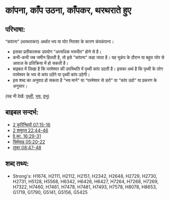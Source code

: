 # कांपना, काँप उठना, काँपकर, थरथराते हुए #

## परिभाषा: ##

“कांपना” (थरथराकर) अर्थात भय या घोर निराशा के कारण कंपकंपाना।

* इसका प्रतीकात्मक उपयोग “अत्यधिक भयभीत” होने से है।
* कभी-कभी जब जमीन हिलती है, तो इसे "कांपना" कहा जाता है। यह भूकंप के दौरान या बहुत जोर से आवाज़ के प्रतिक्रिया में हो सकती है।
* बाइबल में लिखा है कि परमेश्वर की उपस्थिति में पृथ्वी कांप उठती है। इसका अर्थ है कि पृथ्वी के लोग परमेश्वर के भय से कांप उठेंगे या पृथ्वी कांप उठेगी।
* इस शब्द का अनुवाद हो सकता है “भय माने” या “परमेश्वर से डरो” या “कांप उठो” या प्रकरण के अनुसार।


(यह भी देखें: [पृथ्वी](../other/earth.md), [भय](../kt/fear.md), [प्रभु](../kt/lordgod.md))

## बाइबल सन्दर्भ: ##

* [2 कुरिन्थियों 07:15-16](rc://en/tn/help/2co/07/15)
* [2 शमूएल 22:44-46](rc://en/tn/help/2sa/22/44)
* [प्रे.का. 16:29-31](rc://en/tn/help/act/16/29)
* [यिर्मयाह 05:20-22](rc://en/tn/help/jer/05/20)
* [लूका 08:47-48](rc://en/tn/help/luk/08/47)

## शब्द तथ्य: ##

* Strong's: H1674, H2111, H2112, H2151, H2342, H2648, H2729, H2730, H2731, H5128, H5568, H6342, H6426, H6427, H7264, H7268, H7269, H7322, H7460, H7461, H7478, H7481, H7493, H7578, H8078, H8653, G1719, G1790, G5141, G5156, G5425

